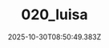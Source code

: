 ---
title: "020_luisa"
description: ""
image: "/uploads/photos/0031-020_luisa.webp"
display: "/uploads/photos/0031-020_luisa-display.webp"
thumbnail: "/uploads/photos/0031-020_luisa-thumb.webp"
width: 4000
height: 6000
featured: false
date: 2025-10-30T08:50:49.383Z
order: 0
---